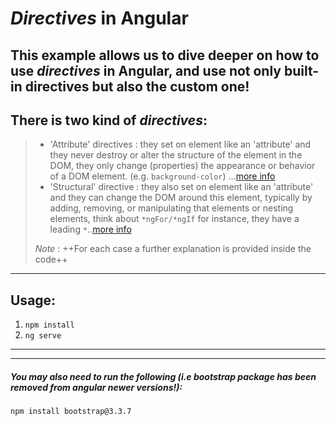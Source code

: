 # *Directives* in Angular 


## This example allows us to dive deeper on how to use *directives* in Angular, and use not only built-in directives but also the custom one!
## There is two kind of *directives*:

>  - 'Attribute' directives : they set on element like an 'attribute' and they never destroy or alter the structure of the element in the DOM, they only change (properties) the appearance or behavior of a DOM element. (e.g. `background-color`) ...[more info](https://angular.io/guide/attribute-directives)
>  - 'Structural' directive : they also set on element like an 'attribute' and they can change the DOM around this element, typically by adding, removing, or manipulating that elements or nesting elements, think about `*ngFor/*ngIf` for instance, they have a leading  `*`..[more info](https://angular.io/guide/structural-directives)
>
>
>
> *Note* : ++For each case a further explanation is provided inside the code++ 


- - -


## Usage:



1. `npm install`
2. `ng serve`


- - -

* * *

##### *You may also need to run the following (i.e bootstrap package has been removed from angular newer versions!):*

`npm install bootstrap@3.3.7`
